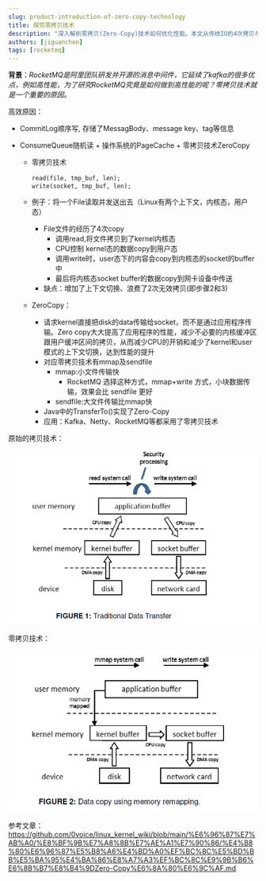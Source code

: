 ```yaml
---
slug: product-introduction-of-zero-copy-technology
title: 探究零拷贝技术
description: "深入解析零拷贝(Zero-Copy)技术如何优化性能。本文从传统IO的4次拷贝与上下文切换问题入手，讲解mmap与sendfile两种零拷贝实现方式的原理与区别，并介绍其在Kafka、RocketMQ等中间件中的应用。"
authors: [jiguanchen]
tags: [rocketmq]
---
```


**背景**：*RocketMQ是阿里团队研发并开源的消息中间件，它延续了kafka的很多优点，例如高性能，为了研究RocketMQ究竟是如何做到高性能的呢？零拷贝技术就是一个重要的原因。*<!--more-->

高效原因：

-   CommitLog顺序写, 存储了MessagBody、message key、tag等信息

-   ConsumeQueue随机读 + 操作系统的PageCache + 零拷贝技术ZeroCopy

    -   零拷贝技术

        ```
        read(file, tmp_buf, len);
        write(socket, tmp_buf, len);
        ```

    -   例子：将一个File读取并发送出去（Linux有两个上下文，内核态，用户态）

        -   File文件的经历了4次copy
            -   调用read,将文件拷贝到了kernel内核态
            -   CPU控制 kernel态的数据copy到用户态
            -   调用write时，user态下的内容会copy到内核态的socket的buffer中
            -   最后将内核态socket buffer的数据copy到网卡设备中传送
        -   缺点：增加了上下文切换、浪费了2次无效拷贝(即步骤2和3)

    -   ZeroCopy：

        -   请求kernel直接把disk的data传输给socket，而不是通过应用程序传输。Zero copy大大提高了应用程序的性能，减少不必要的内核缓冲区跟用户缓冲区间的拷贝，从而减少CPU的开销和减少了kernel和user模式的上下文切换，达到性能的提升
        -   对应零拷贝技术有mmap及sendfile
            -   mmap:小文件传输快
                -   RocketMQ 选择这种方式，mmap+write 方式，小块数据传输，效果会比 sendfile 更好
            -   sendfile:大文件传输比mmap快
        -   Java中的TransferTo()实现了Zero-Copy
        -   应用：Kafka、Netty、RocketMQ等都采用了零拷贝技术

原始的拷贝技术：

![image-20230128234721451](img/image-20230128234721451.png)

零拷贝技术：

![image-20230128234745085](img/image-20230128234745085.png)

参考文章： https://github.com/0voice/linux_kernel_wiki/blob/main/%E6%96%87%E7%AB%A0/%E8%BF%9B%E7%A8%8B%E7%AE%A1%E7%90%86/%E4%B8%80%E6%96%87%E5%B8%A6%E4%BD%A0%EF%BC%8C%E5%BD%BB%E5%BA%95%E4%BA%86%E8%A7%A3%EF%BC%8C%E9%9B%B6%E6%8B%B7%E8%B4%9DZero-Copy%E6%8A%80%E6%9C%AF.md



